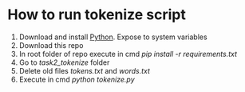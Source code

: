 # How to run tokenize script

1. Download and install [Python](https://www.python.org/ftp/python/3.9.2/python-3.9.2-amd64.exe). Expose to system variables
2. Download this repo 
3. In root folder of repo execute in cmd _pip install -r requirements.txt_
4. Go to _task2_tokenize_ folder
5. Delete old files _tokens.txt_ and _words.txt_
6. Execute in cmd _python tokenize.py_